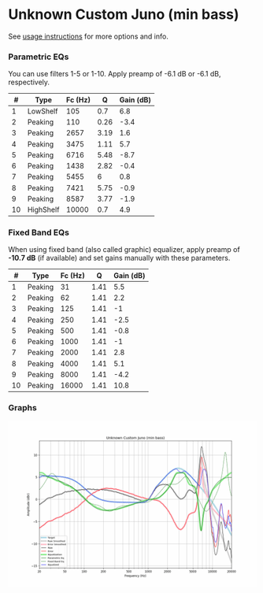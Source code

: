 # Unknown Custom Juno (min bass)
See [usage instructions](https://github.com/jaakkopasanen/AutoEq#usage) for more options and info.

### Parametric EQs
You can use filters 1-5 or 1-10. Apply preamp of -6.1 dB or -6.1 dB, respectively.

|   # | Type      |   Fc (Hz) |    Q |   Gain (dB) |
|-----|-----------|-----------|------|-------------|
|   1 | LowShelf  |       105 | 0.7  |         6.8 |
|   2 | Peaking   |       110 | 0.26 |        -3.4 |
|   3 | Peaking   |      2657 | 3.19 |         1.6 |
|   4 | Peaking   |      3475 | 1.11 |         5.7 |
|   5 | Peaking   |      6716 | 5.48 |        -8.7 |
|   6 | Peaking   |      1438 | 2.82 |        -0.4 |
|   7 | Peaking   |      5455 | 6    |         0.8 |
|   8 | Peaking   |      7421 | 5.75 |        -0.9 |
|   9 | Peaking   |      8587 | 3.77 |        -1.9 |
|  10 | HighShelf |     10000 | 0.7  |         4.9 |

### Fixed Band EQs
When using fixed band (also called graphic) equalizer, apply preamp of **-10.7 dB** (if available) and set gains manually with these parameters.

|   # | Type    |   Fc (Hz) |    Q |   Gain (dB) |
|-----|---------|-----------|------|-------------|
|   1 | Peaking |        31 | 1.41 |         5.5 |
|   2 | Peaking |        62 | 1.41 |         2.2 |
|   3 | Peaking |       125 | 1.41 |        -1   |
|   4 | Peaking |       250 | 1.41 |        -2.5 |
|   5 | Peaking |       500 | 1.41 |        -0.8 |
|   6 | Peaking |      1000 | 1.41 |        -1   |
|   7 | Peaking |      2000 | 1.41 |         2.8 |
|   8 | Peaking |      4000 | 1.41 |         5.1 |
|   9 | Peaking |      8000 | 1.41 |        -4.2 |
|  10 | Peaking |     16000 | 1.41 |        10.8 |

### Graphs
![](./Unknown%20Custom%20Juno%20(min%20bass).png)
